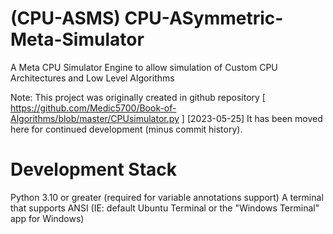 # (CPU-ASMS) CPU-ASymmetric-Meta-Simulator
 A Meta CPU Simulator Engine to allow simulation of Custom CPU Architectures and Low Level Algorithms

 Note: This project was originally created in github repository [ https://github.com/Medic5700/Book-of-Algorithms/blob/master/CPUsimulator.py ] [2023-05-25]
 It has been moved here for continued development (minus commit history).

# Development Stack
 Python 3.10 or greater (required for variable annotations support)
 A terminal that supports ANSI (IE: default Ubuntu Terminal or the "Windows Terminal" app for Windows)
